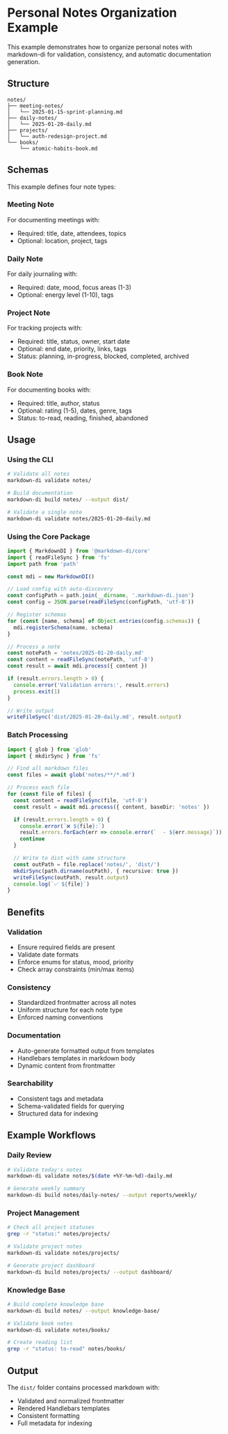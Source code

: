 # Personal Notes Organization Example

This example demonstrates how to organize personal notes with markdown-di for validation, consistency, and automatic documentation generation.

## Structure

```
notes/
├── meeting-notes/
│   └── 2025-01-15-sprint-planning.md
├── daily-notes/
│   └── 2025-01-20-daily.md
├── projects/
│   └── auth-redesign-project.md
└── books/
    └── atomic-habits-book.md
```

## Schemas

This example defines four note types:

### Meeting Note
For documenting meetings with:
- Required: title, date, attendees, topics
- Optional: location, project, tags

### Daily Note
For daily journaling with:
- Required: date, mood, focus areas (1-3)
- Optional: energy level (1-10), tags

### Project Note
For tracking projects with:
- Required: title, status, owner, start date
- Optional: end date, priority, links, tags
- Status: planning, in-progress, blocked, completed, archived

### Book Note
For documenting books with:
- Required: title, author, status
- Optional: rating (1-5), dates, genre, tags
- Status: to-read, reading, finished, abandoned

## Usage

### Using the CLI

```bash
# Validate all notes
markdown-di validate notes/

# Build documentation
markdown-di build notes/ --output dist/

# Validate a single note
markdown-di validate notes/2025-01-20-daily.md
```

### Using the Core Package

```typescript
import { MarkdownDI } from '@markdown-di/core'
import { readFileSync } from 'fs'
import path from 'path'

const mdi = new MarkdownDI()

// Load config with auto-discovery
const configPath = path.join(__dirname, '.markdown-di.json')
const config = JSON.parse(readFileSync(configPath, 'utf-8'))

// Register schemas
for (const [name, schema] of Object.entries(config.schemas)) {
  mdi.registerSchema(name, schema)
}

// Process a note
const notePath = 'notes/2025-01-20-daily.md'
const content = readFileSync(notePath, 'utf-8')
const result = await mdi.process({ content })

if (result.errors.length > 0) {
  console.error('Validation errors:', result.errors)
  process.exit(1)
}

// Write output
writeFileSync('dist/2025-01-20-daily.md', result.output)
```

### Batch Processing

```typescript
import { glob } from 'glob'
import { mkdirSync } from 'fs'

// Find all markdown files
const files = await glob('notes/**/*.md')

// Process each file
for (const file of files) {
  const content = readFileSync(file, 'utf-8')
  const result = await mdi.process({ content, baseDir: 'notes' })

  if (result.errors.length > 0) {
    console.error(`❌ ${file}:`)
    result.errors.forEach(err => console.error(`  - ${err.message}`))
    continue
  }

  // Write to dist with same structure
  const outPath = file.replace('notes/', 'dist/')
  mkdirSync(path.dirname(outPath), { recursive: true })
  writeFileSync(outPath, result.output)
  console.log(`✅ ${file}`)
}
```

## Benefits

### Validation
- Ensure required fields are present
- Validate date formats
- Enforce enums for status, mood, priority
- Check array constraints (min/max items)

### Consistency
- Standardized frontmatter across all notes
- Uniform structure for each note type
- Enforced naming conventions

### Documentation
- Auto-generate formatted output from templates
- Handlebars templates in markdown body
- Dynamic content from frontmatter

### Searchability
- Consistent tags and metadata
- Schema-validated fields for querying
- Structured data for indexing

## Example Workflows

### Daily Review
```bash
# Validate today's notes
markdown-di validate notes/$(date +%Y-%m-%d)-daily.md

# Generate weekly summary
markdown-di build notes/daily-notes/ --output reports/weekly/
```

### Project Management
```bash
# Check all project statuses
grep -r "status:" notes/projects/

# Validate project notes
markdown-di validate notes/projects/

# Generate project dashboard
markdown-di build notes/projects/ --output dashboard/
```

### Knowledge Base
```bash
# Build complete knowledge base
markdown-di build notes/ --output knowledge-base/

# Validate book notes
markdown-di validate notes/books/

# Create reading list
grep -r "status: to-read" notes/books/
```

## Output

The `dist/` folder contains processed markdown with:
- Validated and normalized frontmatter
- Rendered Handlebars templates
- Consistent formatting
- Full metadata for indexing
